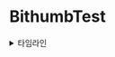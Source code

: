 # BithumbTest

<details>
 <summary> 타임라인 </summary>
 
 | Day | Task |
 |:---:|---|
 | 1 | * 프로젝트 생성 <br> * SwiftLint 적용 <br> * public WebsocketAPI 및 HTTPAPI 확인. 상태코드 및 에러코드 확인 <br> * public WebsocketAPI를 이용하여 현재가 및 체결 정보 구하는 내용 구현 <br>  * 요청 메시지를 만들 때 잘 만들어지는지 확인하기 위해서 약간의 유닛테스트 구현 |
 | 2 | * 코로나 2차를 맞느라 진행을 많이 못했습니다 <br> * WS와 HTTP를 요청 및 응답을 분리하도록 결정한 뒤 관련 타입에 prefix를 붙여서 구분 <br> * HTTP 요청을 통해 모든 코인의 현재정보를 가져오는 HTTPTickerAllRequester 구현 -> 메인화면에 사용할 예정|
 | 3 | * 백신 맞고 골골대다가 낮잠을 자서 많이 진행은 못했습니다 <br> * 네트워크 요청 모델 및 응답 모델 관련 정리 및 가독성을 위한 이름 수정 <br> * 메인화면 구현을 위해 틀을 잡아놓았고 디테일한 기능구현 필요 |
 | 4 | * 메인화면 관련 뷰 컴포넌트들 구현 <br> * 컴포넌트들에 접근성 관련 내용 추가 <br> * 가독성을 위해 모델의 프로퍼티드 이름 수정, 익스텐션 및 주석 정리 |
 | 5~7 | * 솔팅을 위해 필요한 기능들을 추가 <br> * 네트워킹 관련 로딩 화면을 윈도우의 루트뷰컨트롤러에 추가 |
 | 8~9 | * HTTPCoin와 WSCoin이 잘 매칭이 되도록 수정 <br> * 코인리스트에서 WS을 활용하여 셀의 내용이 갱신이 되도록 수정 <br> * Coordinator 패턴을 적용해보기 위해서 공부 및 테스트 |
 | 10 | * Coordinator 관련 조정  <br> * Orderbook 요청을 위한 도메인 모델 추가 및 HTTP 모델 추가 <br> * 코인 상세페이지 관련 뷰 및 뷰컨 추가 중... |
 | 11~13 | * Orderbook을 코인 상세화면에서 보여줄 수 있도록 HTTP 모델과 WS 모델을 구현 <br> * WS모델을 통해 실시간으로 Orderbook을 갱신하도록 해보고 싶었으나 도메인 지식이 많이 부족하여 보류... <br> * 빗섬앱을 벤치마킹하여 당장 할 수 있는 선에서 레이아웃을 구현 <br> * 차트뷰 관련 작업 중 |
 | 14 | * 컨텐츠 뷰컨에서 view.addSubview가 아니라 view를 교체하도록 수정 <br> * Chart데이터 요청하는 모델 및 API 생성 <br> * LinearChartViewController 생성 <br> * 로컬데이터 관리를 위해 CoreData 관련 타입 구현 중 |
 | 15~16 | * 미사용 코드 정리 <br> * 디코딩 관련 에러로 인해 HTTPCoin 수정 <br> * 거래소 화면에서 결제통화 및 관심 등을 데이터를 가져오도록 수정 <br> * LinearChatView 내용을 수정하여 opening_price를 기준으로 색이 변경되도록 수정 |
 
</details>
